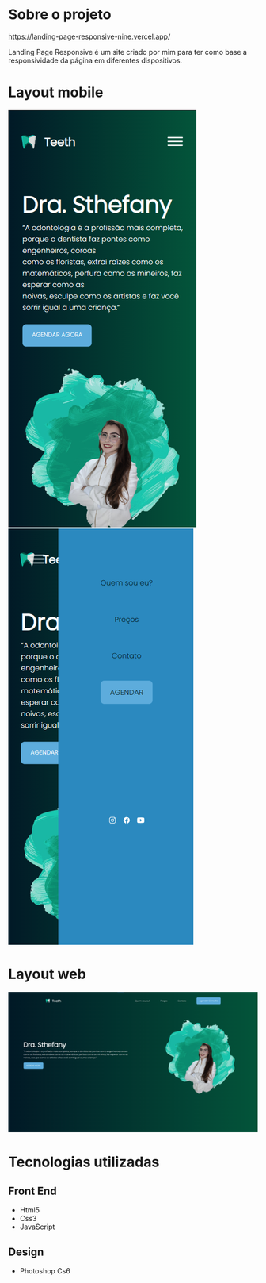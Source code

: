 # Sobre o projeto

https://landing-page-responsive-nine.vercel.app/

Landing Page Responsive é um site criado por mim para ter como base a responsividade da página em diferentes dispositivos.

# Layout mobile
![mobile 1](https://github.com/Lucas-Woibau/Landing-Page-Responsive/blob/main/public/foto2.png?raw=true) ![mobile 2](https://github.com/Lucas-Woibau/Landing-Page-Responsive/blob/main/public/foto2.1.png?raw=true)

# Layout web
![web](https://github.com/Lucas-Woibau/Landing-Page-Responsive/blob/main/public/foto1.png?raw=true)

# Tecnologias utilizadas
## Front End
- Html5
- Css3
- JavaScript
## Design
- Photoshop Cs6


